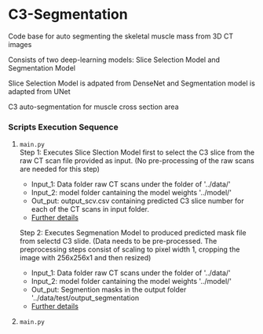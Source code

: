 # C3-Segmentation

Code base for auto segmenting the skeletal muscle mass from 3D CT images

Consists of two deep-learning models: Slice Selection Model and Segmentation Model

Slice Selection Model is adpated from DenseNet and Segmentation model is adapted from UNet

C3 auto-segmentation for muscle cross section area

### Scripts Execution Sequence

1. `main.py`  
     Step 1: Executes Slice Slection Model first to select the C3 slice from the raw CT scan file provided as input. (No pre-processing of the raw scans are needed for this step) 
     - Input_1: Data folder raw CT scans under the folder of '../data/'
     - Input_2: model folder cantaining the model weights '../model/'
     - Out_put: output_scv.csv containing predicted C3 slice number for each of the CT scans in input folder.
     - [Further details](..d)

     Step 2: Executes Segmenation Model to produced predicted mask file from selectd C3 slide. (Data needs to be pre-processed. The preprocessing steps consist of scaling to pixel width 1, cropping the image with 256x256x1 and then resized) 
     - Input_1: Data folder raw CT scans under the folder of '../data/'
     - Input_2: model folder cantaining the model weights '../model/'
     - Out_put: Segmention masks in the output folder '../data/test/output_segmentation
     - [Further details](..d)

2. `main.py`  
 
